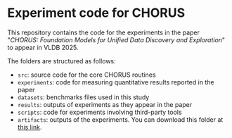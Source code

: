 # Experiment code for CHORUS

This repository contains the code for the experiments in the paper "*CHORUS:
Foundation Models for Unified Data Discovery and Exploration*" to appear in VLDB 2025.

The folders are structured as follows:

- `src`: source code for the core CHORUS routines
- `experiments`: code for measuring quantitative results reported in the paper
- `datasets`: benchmarks files used in this study
- `results`: outputs of experiments as they appear in the paper
- `scripts`: code for experiments involving third-party tools
- `artifacts`: outputs of the experiments. You can download this folder at [this link](url).
